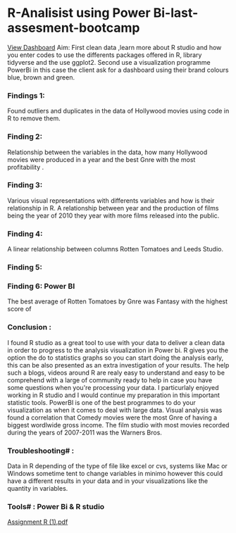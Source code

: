 # R-Analisist using Power Bi-last-assesment-bootcamp
[View Dashboard](https://app.powerbi.com/groups/me/reports/f8f60563-f22b-4b53-9cf9-d0fff1192a09/ReportSection)
Aim: First clean data ,learn more about R studio and how you enter codes to use the differents packages offered in R, library tidyverse and the use ggplot2. Second use a visualization programme PowerBi in this case the client ask for a dashboard using their brand colours blue, brown and green. 

### Findings 1: 
Found outliers and duplicates in the data of Hollywood movies using code in R to remove them.

### Finding 2: 
Relationship between the variables in the data, how many Hollywood movies were produced in a year and the best Gnre with the most profitability .

### Finding 3: 
Various visual representations with differents variables and how is their relationship in R. A relationship between year and the production of films being the year of 2010 they year with more films released into the public.

### Finding 4: 
A linear relationship between columns Rotten Tomatoes and Leeds Studio.

### Finding 5: 

### Finding 6: Power BI
The best average of Rotten Tomatoes by Gnre was Fantasy with the highest score of  

### Conclusion : 
I found R studio as a great tool to use with your data to deliver a clean data in order to progress to the analysis visualization in Power bi. R gives you the option the do to statistics graphs so you can start doing the analysis early, this can be also presented as an extra investigation of your results. The help such a blogs, videos around R are realy easy to understand and easy to be comprehend with a large of community ready to help in case you have some questions when you're processing your data. I particurlaly enjoyed working in R studio and I would continue my preparation in this important statistic tools.
PowerBI is one of the best programmes to do your visualization as when it comes to deal with large data.
Visual analysis was found a correlation that Comedy movies were the most Gnre of having a biggest wordlwide gross income.
The film studio with most movies recorded during the years of 2007-2011 was the Warners Bros. 


### Troubleshooting# : 
Data in R depending of the type of file like excel or cvs, systems like Mac or Windows sometime tent to change variables in minimo however this could have a different results in your data and in your visualizations like the quantity in variables.

### Tools# : Power Bi & R studio

[Assignment R (1).pdf](https://github.com/LisbethH23/R-project-last-assesment-bootcamp/files/10254735/Assignment.R.1.pdf)
